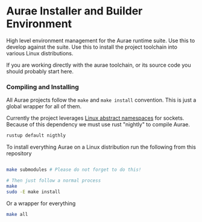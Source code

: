# Aurae Installer and Builder Environment

High level environment management for the Aurae runtime suite. Use this to develop against the suite. Use this to install the project toolchain into various Linux distributions.

If you are working directly with the aurae toolchain, or its source code you should probably start here.

### Compiling and Installing

All Aurae projects follow the `make` and `make install` convention. This is just a global wrapper for all of them.

Currently the project leverages [Linux abstract namespaces](https://man7.org/linux/man-pages/man7/unix.7.html) for sockets.
Because of this dependency we must use rust "nightly" to compile Aurae. 

```bash 
rustup default nigthly 
```

To install everything Aurae on a Linux distribution run the following from this repository

```bash

make submodules # Please do not forget to do this!

# Then just follow a normal process
make 
sudo -E make install

```

Or a wrapper for everything

```bash 
make all
```


